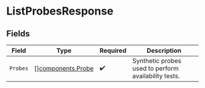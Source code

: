 # ListProbesResponse


## Fields

| Field                                                  | Type                                                   | Required                                               | Description                                            |
| ------------------------------------------------------ | ------------------------------------------------------ | ------------------------------------------------------ | ------------------------------------------------------ |
| `Probes`                                               | [][components.Probe](../../models/components/probe.md) | :heavy_check_mark:                                     | Synthetic probes used to perform availability tests.   |